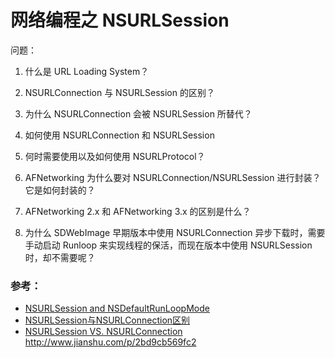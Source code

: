 
# 网络编程之 NSURLSession





问题：
1. 什么是 URL Loading System？

2. NSURLConnection 与 NSURLSession 的区别？

3. 为什么 NSURLConnection 会被 NSURLSession 所替代？

4. 如何使用 NSURLConnection 和 NSURLSession

5. 何时需要使用以及如何使用 NSURLProtocol？

6. AFNetworking 为什么要对 NSURLConnection/NSURLSession 进行封装？它是如何封装的？

7. AFNetworking 2.x 和 AFNetworking 3.x 的区别是什么？

8. 为什么 SDWebImage 早期版本中使用 NSURLConnection 异步下载时，需要手动启动 Runloop 来实现线程的保活，而现在版本中使用 NSURLSession 时，却不需要呢？


### 参考：
- [NSURLSession and NSDefaultRunLoopMode](https://stackoverflow.com/questions/20098106/nsurlsession-and-nsdefaultrunloopmode)
- [NSURLSession与NSURLConnection区别](http://www.guiyongdong.com/2016/11/18/NSURLSession与NSURLConnection区别/)
- [NSURLSession VS. NSURLConnection](https://stackoverflow.com/questions/33919862/nsurlconnection-vs-nsurlsession)
http://www.jianshu.com/p/2bd9cb569fc2
